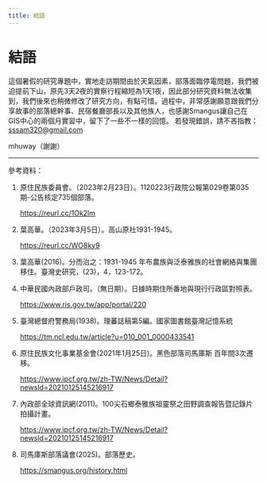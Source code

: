 ```yaml
---
title: 結語
---
```

# 結語

這個暑假的研究專題中，實地走訪期間由於天氣因素，部落面臨停電問題，我們被迫提前下山，原先3天2夜的實察行程縮短為1天1夜，因此部分研究資料無法收集到，我們後來也稍微修改了研究方向，有點可惜。過程中，非常感謝願意跟我們分享故事的部落總幹事、民宿餐廳部長以及其他族人，也感謝Smangus讓自己在GIS中心的兩個月實習中，留下了一些不一樣的回憶。 若發現錯誤，請不吝指教：sssam320@gmail.com

mhuway（謝謝） 

***

參考資料：

1. 原住民族委員會。（2023年2月23日）。1120223行政院公報第029卷第035期-公告核定735個部落。 

   https://reurl.cc/1Ok2lm

2. 葉高華。（2023年3月5日）。高山原社1931-1945。

   https://reurl.cc/WO8ky9

3. 葉高華(2016)。分而治之：1931-1945 年布農族與泛泰雅族的社會網絡與集團移住。臺灣史研究，(23)，4，123-172。

4. 中華民國內政部戶政司。（無日期）。日據時期住所番地與現行行政區對照表。

   https://www.ris.gov.tw/app/portal/220

5. 臺灣總督府警務局(1938)。理蕃誌稿第5編。國家圖書館臺灣記憶系統

   https://tm.ncl.edu.tw/article?u=010_001_0000433541

6. 原住民族文化事業基金會(2021年1月25日)。黑色部落司馬庫斯 百年間3次遷移。

   https://www.ipcf.org.tw/zh-TW/News/Detail?newsId=20210125145216917

7. 內政部全球資訊網(2011)。100尖石鄉泰雅族祖靈祭之田野調查報告暨記錄片拍攝計畫。

   https://www.ipcf.org.tw/zh-TW/News/Detail?newsId=20210125145216917

8. 司馬庫斯部落議會(2025)。部落歷史。

   https://smangus.org/history.html
